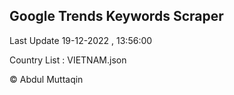 

## Google Trends Keywords Scraper 
 
Last Update 19-12-2022 , 13:56:00

Country List :
VIETNAM.json



© Abdul Muttaqin 
